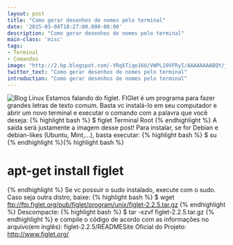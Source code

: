 ```yaml
---
layout: post
title: "Como gerar desenhos de nomes pelo terminal"
date: '2015-03-04T18:27:00.000-08:00'
description: "Como gerar desenhos de nomes pelo terminal"
main-class: 'misc'
tags:
- Terminal
- Comandos
image: "http://2.bp.blogspot.com/-YRqkTiqe16U/VWPL10VFRyI/AAAAAAAABQY/j0pIxJXM2Ow/s72-c/figlet.png"
twitter_text: "Como gerar desenhos de nomes pelo terminal"
introduction: "Como gerar desenhos de nomes pelo terminal"
---
```

![Blog Linux](http://2.bp.blogspot.com/-YRqkTiqe16U/VWPL10VFRyI/AAAAAAAABQY/j0pIxJXM2Ow/s640/figlet.png "Blog Linux")
Estamos falando do figlet. FIGlet é um programa para fazer grandes letras de texto comum. Basta vc  instalá-lo em seu computador e abrir um novo terminal e executar o  comando com a palavra que você deseja:
{% highlight bash %}
$ figlet Terminal Root
{% endhighlight %}
A saída será justamente a imagem desse post!
Para instalar, se for Debian e debian-likes (Ubuntu, Mint,…), basta executar:
{% highlight bash %}
$ su
{% endhighlight %}{% highlight bash %}
# apt-get install figlet
{% endhighlight %}
Se vc possuir o sudo instalado, execute com o sudo.
Caso seja outra distro, baixe:
{% highlight bash %}
$ wget ftp://ftp.figlet.org/pub/figlet/program/unix/figlet-2.2.5.tar.gz
{% endhighlight %}
Descompacte:
{% highlight bash %}
$ tar -xzvf figlet-2.2.5.tar.gz
{% endhighlight %}
e compile o código de acordo com as informações no arquivo(em inglês):
figlet-2.2.5/READMESite Oficial do Projeto: http://www.figlet.org/
